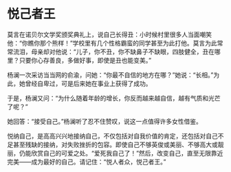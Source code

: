 # 悦己者王

莫言在诺贝尔文学奖颁奖典礼上，说自己长得丑：小时候村里很多人当面嘲笑他：“你瞧你那个熊样！”学校里有几个性格霸蛮的同学甚至为此打他。莫言为此常常流泪，母亲却对他说：“儿子，你不丑，你不缺鼻子不缺眼，四肢健全，丑在哪里？只要你心存善良，多做好事，即使是丑也能变美。” 

杨澜一次采访当当网的俞渝，问她：“你最不自信的地方在哪？”她说：“长相。”为此，她曾经自卑过，可是后来她在事业上获得了成功。 

于是，杨澜又问：“为什么随着年龄的增长，你反而越来越自信，越有气质和光芒了呢？” 

她回答：“接受自己。”杨澜听了忍不住赞叹，说这一点值得许多女性借鉴。 

悦纳自己，是高高兴兴地接纳自己，不仅包括对自我价值的肯定，还包括对自己不足甚至残缺的接纳，对失败挫折的包容。即使自己不够英俊或美丽、不够高大或靓丽，仍能欣赏自己的可爱之处。“爱死我自己了！”然后，改变自己，直至无限靠近完美——成为最好的自己。请记住：“悦人者众，悦己者王。”